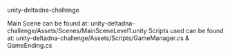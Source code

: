 unity-deltadna-challenge

Main Scene can be found at: unity-deltadna-challenge/Assets/Scenes/MainSceneLevel1.unity
Scripts used can be found at: unity-deltadna-challenge/Assets/Scripts/GameManager.cs & GameEnding.cs
